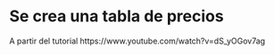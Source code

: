 <h1>Se crea una tabla de precios</h1>
<p>A partir del tutorial https://www.youtube.com/watch?v=dS_yOGov7ag</p>